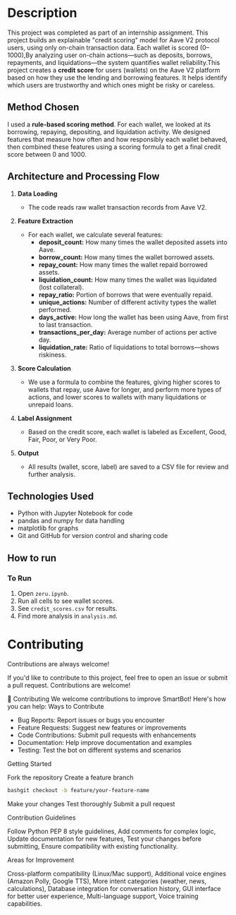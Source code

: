 # Description

This project was completed as part of an internship assignment.  This project builds an explainable "credit scoring" model for Aave V2 protocol users, using only on-chain transaction data. Each wallet is scored (0–1000),By analyzing user on-chain actions—such as deposits, borrows, repayments, and liquidations—the system quantifies wallet reliability.This project creates a **credit score** for users (wallets) on the Aave V2 platform based on how they use the lending and borrowing features. It helps identify which users are trustworthy and which ones might be risky or careless.

## Method Chosen

I used a **rule-based scoring method**. For each wallet, we looked at its borrowing, repaying, depositing, and liquidation activity. We designed features that measure how often and how responsibly each wallet behaved, then combined these features using a scoring formula to get a final credit score between 0 and 1000.


## Architecture and Processing Flow

1. **Data Loading**
   - The code reads raw wallet transaction records from Aave V2.

2. **Feature Extraction**
   - For each wallet, we calculate several features:
     - **deposit_count:** How many times the wallet deposited assets into Aave.
     - **borrow_count:** How many times the wallet borrowed assets.
     - **repay_count:** How many times the wallet repaid borrowed assets.
     - **liquidation_count:** How many times the wallet was liquidated (lost collateral).
     - **repay_ratio:** Portion of borrows that were eventually repaid.
     - **unique_actions:** Number of different activity types the wallet performed.
     - **days_active:** How long the wallet has been using Aave, from first to last transaction.
     - **transactions_per_day:** Average number of actions per active day.
     - **liquidation_rate:** Ratio of liquidations to total borrows—shows riskiness.
   
3. **Score Calculation**
   - We use a formula to combine the features, giving higher scores to wallets that repay, use Aave for longer, and perform more types of actions, and lower scores to wallets with many liquidations or unrepaid loans.

4. **Label Assignment**
   - Based on the credit score, each wallet is labeled as Excellent, Good, Fair, Poor, or Very Poor.

5. **Output**
   - All results (wallet, score, label) are saved to a CSV file for review and further analysis.

## Technologies Used

- Python with Jupyter Notebook for code
- pandas and numpy for data handling
- matplotlib for graphs
- Git and GitHub for version control and sharing code


## How to run
### To Run

1. Open `zeru.ipynb`.
2. Run all cells to see wallet scores.
3. See `credit_scores.csv` for results.
4. Find more analysis in `analysis.md`.


# Contributing

Contributions are always welcome!

If you'd like to contribute to this project, feel free to open an issue or submit a pull request. Contributions are welcome!

🤝 Contributing
We welcome contributions to improve SmartBot! Here's how you can help:
Ways to Contribute

- Bug Reports: Report issues or bugs you encounter
- Feature Requests: Suggest new features or improvements
- Code Contributions: Submit pull requests with enhancements
- Documentation: Help improve documentation and examples
- Testing: Test the bot on different systems and scenarios

Getting Started

Fork the repository
Create a feature branch
```bash
bashgit checkout -b feature/your-feature-name
```
Make your changes
Test thoroughly
Submit a pull request

Contribution Guidelines

Follow Python PEP 8 style guidelines,
Add comments for complex logic,
Update documentation for new features,
Test your changes before submitting,
Ensure compatibility with existing functionality.

Areas for Improvement

Cross-platform compatibility (Linux/Mac support),
Additional voice engines (Amazon Polly, Google TTS),
More intent categories (weather, news, calculations),
Database integration for conversation history,
GUI interface for better user experience,
Multi-language support,
Voice training capabilities.
